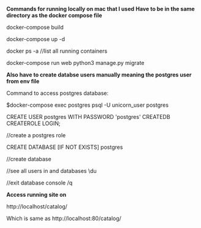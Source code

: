 **Commands for running locally on mac that I used**
**Have to be in the same directory as the docker compose file**

docker-compose build  

docker-compose up -d

docker ps -a //list all running containers

docker-compose run web python3  manage.py migrate



**Also have to create databse users manually meaning the postgres user from env file**

Command to access postgres database: 

$docker-compose exec postgres psql -U unicorn_user postgres


CREATE USER postgres WITH PASSWORD 'postgres' CREATEDB CREATEROLE LOGIN;

//create a postgres role


CREATE DATABASE [IF NOT EXISTS] postgres

//create database

//see all users in and databases
\du

//exit database console
/q


**Access running site on**

http://localhost/catalog/

Which is same as http://localhost:80/catalog/
